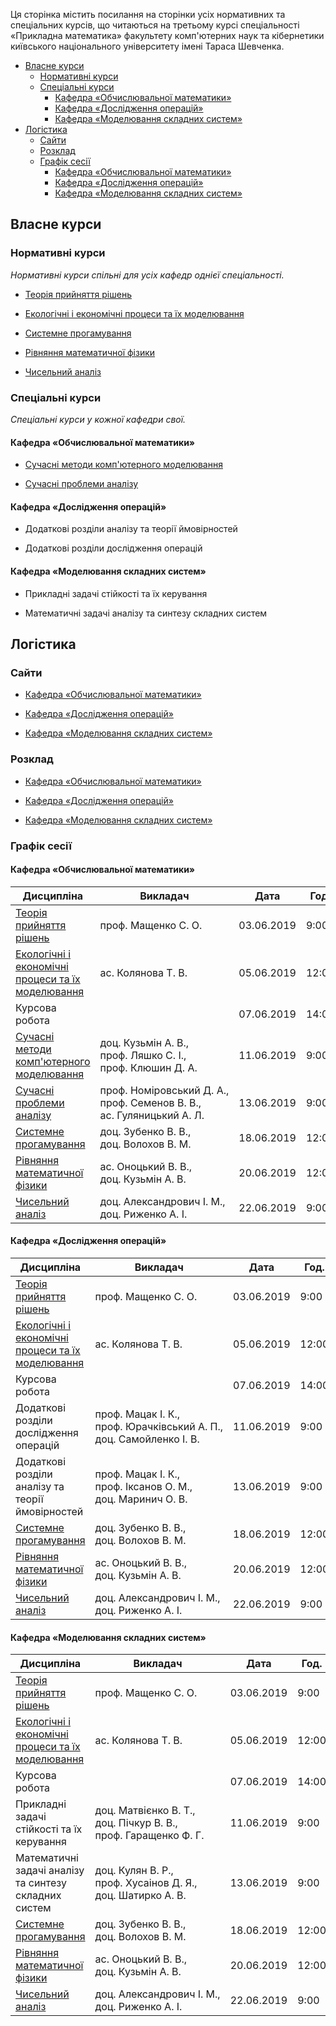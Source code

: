 Ця сторінка містить посилання на сторінки усіх нормативних та спеціальних курсів, що читаються на третьому курсі спеціальності &laquo;Прикладна математика&raquo; факультету комп'ютерних наук та кібернетики київського національного університету імені Тараса Шевченка.

<!-- MarkdownTOC -->

- [Власне курси](#власне-курси)
	- [Нормативні курси](#нормативні-курси)
	- [Спеціальні курси](#спеціальні-курси)
		- [Кафедра &laquo;Обчислювальної математики&raquo;](#кафедра-laquoобчислювальної-математикиraquo)
		- [Кафедра &laquo;Дослідження операцій&raquo;](#кафедра-laquoдослідження-операційraquo)
		- [Кафедра &laquo;Моделювання складних систем&raquo;](#кафедра-laquoмоделювання-складних-системraquo)
- [Логістика](#логістика)
	- [Сайти](#сайти)
	- [Розклад](#розклад)
	- [Графік сесії](#графік-сесії)
		- [Кафедра &laquo;Обчислювальної математики&raquo;](#кафедра-laquoобчислювальної-математикиraquo-1)
		- [Кафедра &laquo;Дослідження операцій&raquo;](#кафедра-laquoдослідження-операційraquo-1)
		- [Кафедра &laquo;Моделювання складних систем&raquo;](#кафедра-laquoмоделювання-складних-системraquo-1)

<!-- /MarkdownTOC -->


<a id="власне-курси"></a>
## Власне курси

<a id="нормативні-курси"></a>
### Нормативні курси

_Нормативні курси спільні для усіх кафедр однієї спеціальності._

- [Теорія прийняття рішень](https://csc-knu.github.io/tpr/)

- [Екологічні і економічні процеси та їх моделювання](https://csc-knu.github.io/eco/)

- [Системне прогамування](https://csc-knu.github.io/sys-prog/)

- [Рівняння математичної фізики](https://csc-knu.github.io/mph/)

- [Чисельний аналіз](https://csc-knu.github.io/numerical-analysis/)

<a id="спеціальні-курси"></a>
### Спеціальні курси

_Спеціальні курси у кожної кафедри свої._

<a id="кафедра-laquoобчислювальної-математикиraquo"></a>
#### Кафедра &laquo;Обчислювальної математики&raquo;

- [Сучасні методи комп'ютерного моделювання](https://csc-knu.github.io/gen/)

- [Сучасні проблеми аналізу](https://csc-knu.github.io/modern-analysis/)

<a id="кафедра-laquoдослідження-операційraquo"></a>
#### Кафедра &laquo;Дослідження операцій&raquo;

- Додаткові розділи аналізу та теорії ймовірностей

- Додаткові розділи дослідження операцій

<a id="кафедра-laquoмоделювання-складних-системraquo"></a>
#### Кафедра &laquo;Моделювання складних систем&raquo;

- Прикладні задачі стійкості та їх керування

- Математичні задачі аналізу та синтезу складних систем

<a id="логістика"></a>
## Логістика

<a id="сайти"></a>
### Сайти

- [Кафедра &laquo;Обчислювальної математики&raquo;](http://om.univ.kiev.ua/ua/)

- [Кафедра &laquo;Дослідження операцій&raquo;](http://do.unicyb.kiev.ua/)

- [Кафедра &laquo;Моделювання складних систем&raquo;](http://mss.unicyb.kiev.ua/)

<a id="розклад"></a>
### Розклад

- [Кафедра &laquo;Обчислювальної математики&raquo;](https://mytimetable.live/schedule/OM-3)

- [Кафедра &laquo;Дослідження операцій&raquo;](https://mytimetable.live/schedule/DO-3)

- [Кафедра &laquo;Моделювання складних систем&raquo;](https://mytimetable.live/schedule/MSS-3)

<a id="графік-сесії"></a>
### Графік сесії

<a id="кафедра-laquoобчислювальної-математикиraquo-1"></a>
#### Кафедра &laquo;Обчислювальної математики&raquo;

Дисципліна | Викладач | Дата | Год. | Ауд. | Контроль
---------- | -------- | ---- | ---- | ---- | --------
[Теорія прийняття рішень](https://csc-knu.github.io/tpr/) | проф.&nbsp;Мащенко&nbsp;С.&nbsp;О. | 03.06.2019 | 9:00 | 18 | залік
[Екологічні і економічні процеси та їх моделювання](https://csc-knu.github.io/eco/) | ас.&nbsp;Колянова&nbsp;Т.&nbsp;В. | 05.06.2019 | 12:00 | 42 | залік
Курсова робота | | 07.06.2019 | 14:00 | 1 | залік
[Сучасні методи комп'ютерного моделювання](https://csc-knu.github.io/gen/) | доц.&nbsp;Кузьмін&nbsp;А.&nbsp;В., проф.&nbsp;Ляшко&nbsp;С.&nbsp;І., проф.&nbsp;Клюшин&nbsp;Д.&nbsp;А. | 11.06.2019 | 9:00 | 308 | екзамен
[Сучасні проблеми аналізу](https://csc-knu.github.io/modern-analysis/) | проф.&nbsp;Номіровський&nbsp;Д.&nbsp;А., проф.&nbsp;Семенов&nbsp;В.&nbsp;В., ас.&nbsp;Гуляницький&nbsp;А.&nbsp;Л. | 13.06.2019 | 9:00 | 310 | екзамен
[Системне прогамування](https://csc-knu.github.io/sys-prog/) | доц.&nbsp;Зубенко&nbsp;В.&nbsp;В., доц.&nbsp;Волохов&nbsp;В.&nbsp;М. | 18.06.2019 | 12:00 | 306 | екзамен
[Рівняння математичної фізики](https://csc-knu.github.io/mph/) | ас.&nbsp;Оноцький&nbsp;В.&nbsp;В., доц.&nbsp;Кузьмін&nbsp;А.&nbsp;В. | 20.06.2019 | 12:00 | 221 | екзамен
[Чисельний аналіз](https://csc-knu.github.io/numerical-analysis/) | доц.&nbsp;Александрович&nbsp;І.&nbsp;М., доц.&nbsp;Риженко&nbsp;А.&nbsp;І. | 22.06.2019 | 9:00 | 221 | екзамен

<a id="кафедра-laquoдослідження-операційraquo-1"></a>
#### Кафедра &laquo;Дослідження операцій&raquo;

Дисципліна | Викладач | Дата | Год. | Ауд. | Контроль
---------- | -------- | ---- | ---- | ---- | --------
[Теорія прийняття рішень](https://csc-knu.github.io/tpr/) | проф.&nbsp;Мащенко&nbsp;С.&nbsp;О. | 03.06.2019 | 9:00 | 18 | залік
[Екологічні і економічні процеси та їх моделювання](https://csc-knu.github.io/eco/) | ас.&nbsp;Колянова&nbsp;Т.&nbsp;В. | 05.06.2019 | 12:00 | 42 | залік
Курсова робота | | 07.06.2019 | 14:00 | 1 | залік
Додаткові розділи дослідження операцій | проф.&nbsp;Мацак&nbsp;І.&nbsp;К., проф.&nbsp;Юрачківський&nbsp;А.&nbsp;П., доц.&nbsp;Самойленко&nbsp;І.&nbsp;В. | 11.06.2019 | 9:00 | 305 | екзамен
Додаткові розділи аналізу та теорії ймовірностей | проф.&nbsp;Мацак&nbsp;І.&nbsp;К., проф.&nbsp;Іксанов&nbsp;О.&nbsp;М., доц.&nbsp;Маринич&nbsp;О.&nbsp;В. | 13.06.2019 | 9:00 | 305 | екзамен
[Системне прогамування](https://csc-knu.github.io/sys-prog/) | доц.&nbsp;Зубенко&nbsp;В.&nbsp;В., доц.&nbsp;Волохов&nbsp;В.&nbsp;М. | 18.06.2019 | 12:00 | 306 | екзамен
[Рівняння математичної фізики](https://csc-knu.github.io/mph/) | ас.&nbsp;Оноцький&nbsp;В.&nbsp;В., доц.&nbsp;Кузьмін&nbsp;А.&nbsp;В. | 20.06.2019 | 12:00 | 221 | екзамен
[Чисельний аналіз](https://csc-knu.github.io/numerical-analysis/) | доц.&nbsp;Александрович&nbsp;І.&nbsp;М., доц.&nbsp;Риженко&nbsp;А.&nbsp;І. | 22.06.2019 | 9:00 | 221 | екзамен

<a id="кафедра-laquoмоделювання-складних-системraquo-1"></a>
#### Кафедра &laquo;Моделювання складних систем&raquo;

Дисципліна | Викладач | Дата | Год. | Ауд. | Контроль
---------- | -------- | ---- | ---- | ---- | --------
[Теорія прийняття рішень](https://csc-knu.github.io/tpr/) | проф.&nbsp;Мащенко&nbsp;С.&nbsp;О. | 03.06.2019 | 9:00 | 18 | залік
[Екологічні і економічні процеси та їх моделювання](https://csc-knu.github.io/eco/) | ас.&nbsp;Колянова&nbsp;Т.&nbsp;В. | 05.06.2019 | 12:00 | 42 | залік
Курсова робота | | 07.06.2019 | 14:00 | 1 | залік
Прикладні задачі стійкості та їх керування | доц.&nbsp;Матвієнко&nbsp;В.&nbsp;Т., доц.&nbsp;Пічкур&nbsp;В.&nbsp;В., проф.&nbsp;Гаращенко&nbsp;Ф.&nbsp;Г. | 11.06.2019 | 9:00 | 410 | екзамен
Математичні задачі аналізу та синтезу складних систем | доц.&nbsp;Кулян&nbsp;В.&nbsp;Р., проф.&nbsp;Хусаінов&nbsp;Д.&nbsp;Я., доц.&nbsp;Шатирко&nbsp;А.&nbsp;В. | 13.06.2019 | 9:00 | 309 | екзамен
[Системне прогамування](https://csc-knu.github.io/sys-prog/) | доц.&nbsp;Зубенко&nbsp;В.&nbsp;В., доц.&nbsp;Волохов&nbsp;В.&nbsp;М. | 18.06.2019 | 12:00 | 306 | екзамен
[Рівняння математичної фізики](https://csc-knu.github.io/mph/) | ас.&nbsp;Оноцький&nbsp;В.&nbsp;В., доц.&nbsp;Кузьмін&nbsp;А.&nbsp;В. | 20.06.2019 | 12:00 | 221 | екзамен
[Чисельний аналіз](https://csc-knu.github.io/numerical-analysis/) | доц.&nbsp;Александрович&nbsp;І.&nbsp;М., доц.&nbsp;Риженко&nbsp;А.&nbsp;І. | 22.06.2019 | 9:00 | 221 | екзамен
